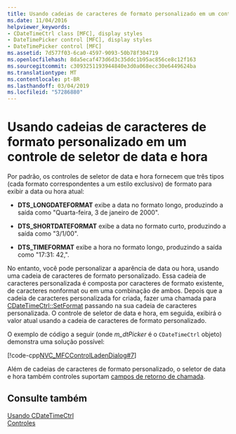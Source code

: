 ```yaml
---
title: Usando cadeias de caracteres de formato personalizado em um controle de seletor de data e hora
ms.date: 11/04/2016
helpviewer_keywords:
- CDateTimeCtrl class [MFC], display styles
- DateTimePicker control [MFC], display styles
- DateTimePicker control [MFC]
ms.assetid: 7d577f03-6ca0-4597-9093-50b78f304719
ms.openlocfilehash: 8da5ecaf473d6d3c35ddc1b95ac856ce8c12f163
ms.sourcegitcommit: c3093251193944840e3d0a068ecc30e6449624ba
ms.translationtype: MT
ms.contentlocale: pt-BR
ms.lasthandoff: 03/04/2019
ms.locfileid: "57286880"
---
```

# <a name="using-custom-format-strings-in-a-date-and-time-picker-control"></a>Usando cadeias de caracteres de formato personalizado em um controle de seletor de data e hora

Por padrão, os controles de seletor de data e hora fornecem que três tipos (cada formato correspondentes a um estilo exclusivo) de formato para exibir a data ou hora atual:

- **DTS_LONGDATEFORMAT** exibe a data no formato longo, produzindo a saída como "Quarta-feira, 3 de janeiro de 2000".

- **DTS_SHORTDATEFORMAT** exibe a data no formato curto, produzindo a saída como "3/1/00".

- **DTS_TIMEFORMAT** exibe a hora no formato longo, produzindo a saída como "17:31: 42,".

No entanto, você pode personalizar a aparência de data ou hora, usando uma cadeia de caracteres de formato personalizado. Essa cadeia de caracteres personalizada é composta por caracteres de formato existente, de caracteres nonformat ou em uma combinação de ambos. Depois que a cadeia de caracteres personalizada for criada, fazer uma chamada para [CDateTimeCtrl::SetFormat](../mfc/reference/cdatetimectrl-class.md#setformat) passando na sua cadeia de caracteres personalizada. O controle de seletor de data e hora, em seguida, exibirá o valor atual usando a cadeia de caracteres de formato personalizado.

O exemplo de código a seguir (onde *m_dtPicker* é o `CDateTimeCtrl` objeto) demonstra uma solução possível:

[!code-cpp[NVC_MFCControlLadenDialog#7](../mfc/codesnippet/cpp/using-custom-format-strings-in-a-date-and-time-picker-control_1.cpp)]

Além de cadeias de caracteres de formato personalizado, o seletor de data e hora também controles suportam [campos de retorno de chamada](../mfc/using-callback-fields-in-a-date-and-time-picker-control.md).

## <a name="see-also"></a>Consulte também

[Usando CDateTimeCtrl](../mfc/using-cdatetimectrl.md)<br/>
[Controles](../mfc/controls-mfc.md)
